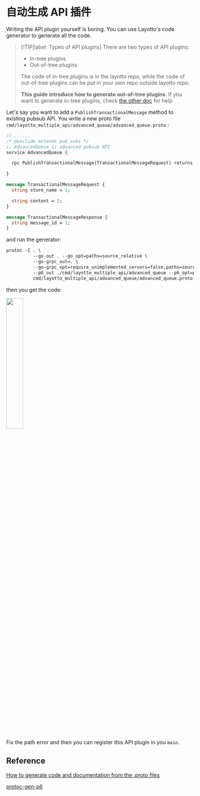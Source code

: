 # 自动生成 API 插件

Writing the API plugin yourself is boring. You can use Layotto's code generator to generate all the code.

> [!TIP|label: Types of API plugins]
> There are two types of API plugins:
>- In-tree plugins.
>- Out-of-tree plugins
>
> The code of in-tree plugins is in the layotto repo, while the code of out-of-tree plugins can be put in your own repo outside layotto repo.
>
> **This guide introduce how to generate out-of-tree plugins**. If you want to generate in-tree plugins, check [the other doc](en/api_reference/how_to_generate_api_doc) for help


Let's say you want to add a `PublishTransactionalMessage` method to existing pubsub API. You write a new proto file `cmd/layotto_multiple_api/advanced_queue/advanced_queue.proto` :

```protobuf
// ......
/* @exclude extends pub_subs */
// AdvancedQueue is advanced pubsub API
service AdvancedQueue {

  rpc PublishTransactionalMessage(TransactionalMessageRequest) returns (TransactionalMessageResponse);

}

message TransactionalMessageRequest {
  string store_name = 1;

  string content = 2;
}

message TransactionalMessageResponse {
  string message_id = 1;
}

```

and run the generator:

```protobuf
protoc -I . \
          --go_out . --go_opt=paths=source_relative \
          --go-grpc_out=. \
          --go-grpc_opt=require_unimplemented_servers=false,paths=source_relative \
          --p6_out ./cmd/layotto_multiple_api/advanced_queue --p6_opt=paths=source_relative \
          cmd/layotto_multiple_api/advanced_queue/advanced_queue.proto
```

then you get the code:

<img src="https://user-images.githubusercontent.com/26001097/189822603-c4c9d0c6-86a1-4a66-bba8-3d01758808e7.png" width="30%" height="30%" />

Fix the path error and then you can register this API plugin in you `main`.

## Reference

[How to generate code and documentation from the .proto files](zh/api_reference/how_to_generate_api_doc)

[protoc-gen-p6](https://github.com/layotto/protoc-gen-p6)